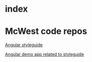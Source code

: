 # index
# McWest code repos

[Angular styleguide](http://github.com/mcwest/angularjs-styleguide)

[Angular demo app related to styleguide](http://github.com/mcwest/ng-demos)


